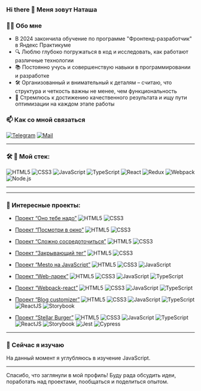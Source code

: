 ### Hi there 👋 Меня зовут Наташа

### 👩‍💻 Обо мне

- В 2024 закончила обучение по программе "Фронтенд-разработчик" в Яндекс Практикуме
- 🔍 Люблю глубоко погружаться в код и исследовать, как работают различные технологии
- 📚 Постоянно учусь и совершенствую навыки в программировании и разработке
- 🛠️ Организованный и внимательный к деталям – считаю, что структура и четкость важны не менее, чем функциональность
- 🎯 Стремлюсь к достижению качественного результата и ищу пути оптимизации на каждом этапе работы


### 📫 Как со мной связаться

[![Telegram](https://img.shields.io/badge/Telegram-orange?logo=telegram&logoColor=white)](https://t.me/aldizza) [![Mail](https://img.shields.io/badge/Email-red?logo=gmail&logoColor=white)](mailto:aldizza@yandex.ru)

---

### &#128736; 🚀 Мой стек:
![HTML5](https://img.shields.io/badge/html5-%23E34F26.svg?style=for-the-badge&logo=html5&logoColor=white)
![CSS3](https://img.shields.io/badge/css3-%231572B6.svg?style=for-the-badge&logo=css3&logoColor=white)
![JavaScript](https://img.shields.io/badge/javascript-%23323330.svg?style=for-the-badge&logo=javascript&logoColor=%23F7DF1E)
![TypeScript](https://img.shields.io/badge/typescript-%23007ACC.svg?style=for-the-badge&logo=typescript&logoColor=white)
![React](https://img.shields.io/badge/react-%2320232a.svg?style=for-the-badge&logo=react&logoColor=%2361DAFB)
![Redux](https://img.shields.io/badge/redux-%23593d88.svg?style=for-the-badge&logo=redux&logoColor=white)
![Webpack](https://img.shields.io/badge/webpack-%238DD6F9.svg?style=for-the-badge&logo=webpack&logoColor=black)
![Node.js](https://img.shields.io/badge/Node.js-%2343853D.svg?style=for-the-badge&logo=node.js&logoColor=white)

---
---

### &#127875; Интересные проекты:

- [Проект “Оно тебе надо”](https://github.com/aldizza/ono-tebe-nado) <img src="https://img.shields.io/badge/HTML5-gray?logo=html5&logoColor=white" alt="HTML5" title="HTML5"/> <img src="https://img.shields.io/badge/CSS3-gray?logo=css3&logoColor=white" alt="CSS3" title="CSS3"/>

- [Проект “Посмотри в окно”](https://github.com/aldizza/posmotri_v_okno) <img src="https://img.shields.io/badge/HTML5-gray?logo=html5&logoColor=white" alt="HTML5" title="HTML5"/> <img src="https://img.shields.io/badge/CSS3-gray?logo=css3&logoColor=white" alt="CSS3" title="CSS3"/>

- [Проект “Сложно сосредоточиться”](https://github.com/aldizza/slozhno-sosredotochitsya) <img src="https://img.shields.io/badge/HTML5-gray?logo=html5&logoColor=white" alt="HTML5" title="HTML5"/> <img src="https://img.shields.io/badge/CSS3-gray?logo=css3&logoColor=white" alt="CSS3" title="CSS3"/>

- [Проект “Закрывающий тег”](https://github.com/aldizza/zakrivayuschiy-teg-f) <img src="https://img.shields.io/badge/HTML5-gray?logo=html5&logoColor=white" alt="HTML5" title="HTML5"/> <img src="https://img.shields.io/badge/CSS3-gray?logo=css3&logoColor=white" alt="CSS3" title="CSS3"/>

- [Проект “Mesto на JavaScript”](https://github.com/aldizza/mesto-project-ff) <img src="https://img.shields.io/badge/HTML5-gray?logo=html5&logoColor=white" alt="HTML5" title="HTML5"/> <img src="https://img.shields.io/badge/CSS3-gray?logo=css3&logoColor=white" alt="CSS3" title="CSS3"/> <img src="https://img.shields.io/badge/JavaScript-gray?logo=javascript&logoColor=white" alt="JavaScript" title="JavaScript"/>

- [Проект “Web-ларек”](https://github.com/aldizza/web-larek-frontend) <img src="https://img.shields.io/badge/HTML5-gray?logo=html5&logoColor=white" alt="HTML5" title="HTML5"/> <img src="https://img.shields.io/badge/CSS3-gray?logo=css3&logoColor=white" alt="CSS3" title="CSS3"/> <img src="https://img.shields.io/badge/JavaScript-gray?logo=javascript&logoColor=white" alt="JavaScript" title="JavaScript"/> <img src="https://img.shields.io/badge/TypeScript-gray?logo=typescript&logoColor=white" alt="TypeScript" title="TypeScript"/>

- [Проект “Webpack-react”](https://github.com/aldizza/webpack-react) <img src="https://img.shields.io/badge/HTML5-gray?logo=html5&logoColor=white" alt="HTML5" title="HTML5"/> <img src="https://img.shields.io/badge/CSS3-gray?logo=css3&logoColor=white" alt="CSS3" title="CSS3"/> <img src="https://img.shields.io/badge/JavaScript-gray?logo=javascript&logoColor=white" alt="JavaScript" title="JavaScript"/> <img src="https://img.shields.io/badge/TypeScript-gray?logo=typescript&logoColor=white" alt="TypeScript" title="TypeScript"/>

- [Проект “Blog customizer”](https://github.com/aldizza/blog-customizer) <img src="https://img.shields.io/badge/HTML5-gray?logo=html5&logoColor=white" alt="HTML5" title="HTML5"/> <img src="https://img.shields.io/badge/CSS3-gray?logo=css3&logoColor=white" alt="CSS3" title="CSS3"/> <img src="https://img.shields.io/badge/JavaScript-gray?logo=javascript&logoColor=white" alt="JavaScript" title="JavaScript"/> <img src="https://img.shields.io/badge/TypeScript-gray?logo=typescript&logoColor=white" alt="TypeScript" title="TypeScript"/> <img src="https://img.shields.io/badge/ReactJS-gray?logo=react&logoColor=white" alt="ReactJS" title="ReactJS"/> <img src="https://img.shields.io/badge/Storybook-gray?logo=storybook&logoColor=white" alt="Storybook" title="Storybook"/>

- [Проект “Stellar Burger”](https://github.com/aldizza/stellar-burgers) <img src="https://img.shields.io/badge/HTML5-gray?logo=html5&logoColor=white" alt="HTML5" title="HTML5"/> <img src="https://img.shields.io/badge/CSS3-gray?logo=css3&logoColor=white" alt="CSS3" title="CSS3"/> <img src="https://img.shields.io/badge/JavaScript-gray?logo=javascript&logoColor=white" alt="JavaScript" title="JavaScript"/> <img src="https://img.shields.io/badge/TypeScript-gray?logo=typescript&logoColor=white" alt="TypeScript" title="TypeScript"/> <img src="https://img.shields.io/badge/ReactJS-gray?logo=react&logoColor=white" alt="ReactJS" title="ReactJS"/> <img src="https://img.shields.io/badge/Storybook-gray?logo=storybook&logoColor=white" alt="Storybook" title="Storybook"/> <img src="https://img.shields.io/badge/Jest-gray?logo=jest&logoColor=white" alt="Jest" title="Jest"/> <img src="https://img.shields.io/badge/Cypress-gray?logo=cypress&logoColor=white" alt="Cypress" title="Cypress"/>


---

### 🌱 Сейчас я изучаю
На данный момент я углубляюсь в изучение JavaScript.

---

Спасибо, что заглянули в мой профиль! Буду рада обсудить идеи, поработать над проектами, пообщаться и поделиться опытом.

